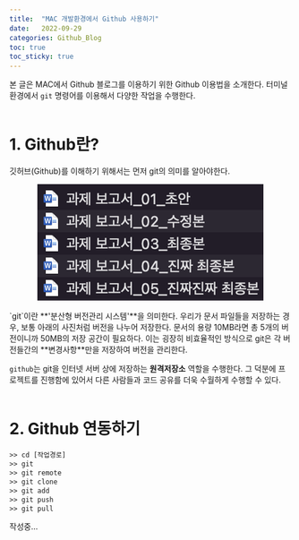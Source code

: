 ```yaml
---
title:  "MAC 개발환경에서 Github 사용하기"
date:   2022-09-29
categories: Github_Blog
toc: true
toc_sticky: true
---
```


본 글은 MAC에서 Github 블로그를 이용하기 위한 Github 이용법을 소개한다. 터미널 환경에서 `git` 명령어를 이용해서 다양한 작업을 수행한다.
<br><br>

# 1. Github란?
깃허브(Github)를 이해하기 위해서는 먼저 git의 의미를 알아야한다. 
<p align="center">
  <img src="/assets/images/GB02/img01.png">
</p> 
`git`이란 **'분산형 버전관리 시스템'**을 의미한다. 우리가 문서 파일들을 저장하는 경우, 보통 아래의 사진처럼 버전을 나누어 저장한다. 문서의 용량 10MB라면 총 5개의 버전이니까 50MB의 저장 공간이 필요하다. 이는 굉장히 비효율적인 방식으로 git은 각 버전들간의 **변경사항**만을 저장하여 버전을 관리한다.

`github`는 git을 인터넷 서버 상에 저장하는 **원격저장소** 역할을 수행한다. 그 덕분에 프로젝트를 진행함에 있어서 다른 사람들과 코드 공유를 더욱 수월하게 수행할 수 있다.
<br><br>

# 2. Github 연동하기

```
>> cd [작업경로]
>> git
>> git remote
>> git clone
>> git add
>> git push
>> git pull
```
작성중...